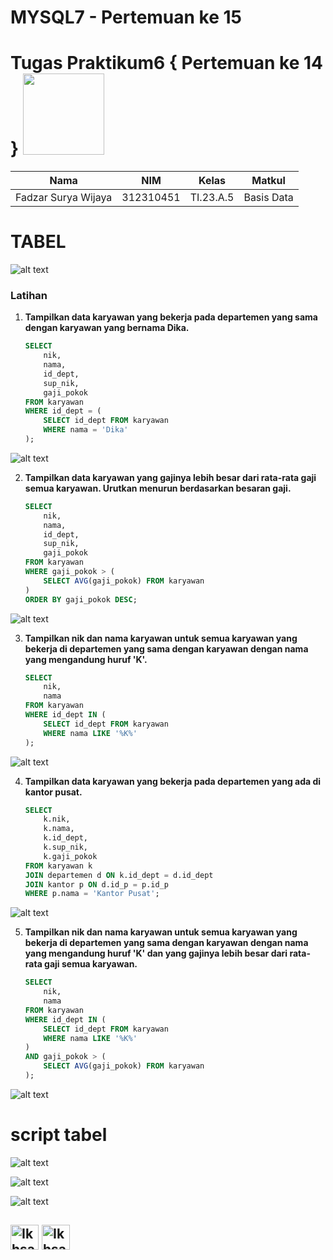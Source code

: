 # MYSQL7 - Pertemuan ke 15
# Tugas Praktikum6 { Pertemuan ke 14 } <img src=https://logos-download.com/wp-content/uploads/2016/05/MySQL_logo_logotype.png width="130px" >


|**Nama**|**NIM**|**Kelas**|**Matkul**|
|----|---|-----|------|
|Fadzar Surya Wijaya|312310451|TI.23.A.5|Basis Data|

# TABEL

![alt text](picture/tabel.PNG)

### Latihan
1. **Tampilkan data karyawan yang bekerja pada departemen yang sama dengan karyawan yang bernama Dika.**

   ```sql
   SELECT
       nik,
       nama,
       id_dept,
       sup_nik,
       gaji_pokok
   FROM karyawan
   WHERE id_dept = (
       SELECT id_dept FROM karyawan
       WHERE nama = 'Dika'
   );
   ```

![alt text](picture/1.PNG)

2. **Tampilkan data karyawan yang gajinya lebih besar dari rata-rata gaji semua karyawan. Urutkan menurun berdasarkan besaran gaji.**

   ```sql
   SELECT
       nik,
       nama,
       id_dept,
       sup_nik,
       gaji_pokok
   FROM karyawan
   WHERE gaji_pokok > (
       SELECT AVG(gaji_pokok) FROM karyawan
   )
   ORDER BY gaji_pokok DESC;
   ```

![alt text](picture/2.PNG)

3. **Tampilkan nik dan nama karyawan untuk semua karyawan yang bekerja di departemen yang sama dengan karyawan dengan nama yang mengandung huruf 'K'.**

   ```sql
   SELECT
       nik,
       nama
   FROM karyawan
   WHERE id_dept IN (
       SELECT id_dept FROM karyawan
       WHERE nama LIKE '%K%'
   );
   ```

![alt text](picture/3.PNG)

4. **Tampilkan data karyawan yang bekerja pada departemen yang ada di kantor pusat.**

   ```sql
   SELECT
       k.nik,
       k.nama,
       k.id_dept,
       k.sup_nik,
       k.gaji_pokok
   FROM karyawan k
   JOIN departemen d ON k.id_dept = d.id_dept
   JOIN kantor p ON d.id_p = p.id_p
   WHERE p.nama = 'Kantor Pusat';

   ```

![alt text](picture/4.PNG)

5. **Tampilkan nik dan nama karyawan untuk semua karyawan yang bekerja di departemen yang sama dengan karyawan dengan nama yang mengandung huruf 'K' dan yang gajinya lebih besar dari rata-rata gaji semua karyawan.**

   ```sql
   SELECT
       nik,
       nama
   FROM karyawan
   WHERE id_dept IN (
       SELECT id_dept FROM karyawan
       WHERE nama LIKE '%K%'
   )
   AND gaji_pokok > (
       SELECT AVG(gaji_pokok) FROM karyawan
   );
   ```

![alt text](picture/5.PNG)

# script tabel

![alt text](picture/tbl1.PNG)

![alt text](picture/tbl2.PNG)

![alt text](picture/tbl3.PNG)


## <img align="center" alt="Ikhsan-Python" height="40" width="45" src="https://em-content.zobj.net/source/microsoft-teams/337/student_1f9d1-200d-1f393.png"> <img align="center" alt="Ikhsan-Python" height="40" width="45" src="https://em-content.zobj.net/thumbs/160/twitter/348/flag-indonesia_1f1ee-1f1e9.png">
